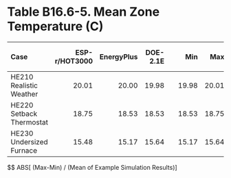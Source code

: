 # Table B16.6-5. Mean Zone Temperature (C)
| Case                     | ESP-r/HOT3000 | EnergyPlus | DOE-2.1E |     |   Min |   Max |  Mean | Dev % $$ |     | Analytical/Quasi-Analytical | TRNSYS18.06.0002 | 
|:------------------------ | -------------:| ----------:| --------:| ---:| -----:| -----:| -----:| --------:| ---:| ---------------------------:| ----------------:| 
| HE210 Realistic Weather  |         20.01 |      20.00 |    19.98 |     | 19.98 | 20.01 | 20.00 |      0.2 |     |                             |            20.00 | 
| HE220 Setback Thermostat |         18.75 |      18.53 |    18.53 |     | 18.53 | 18.75 | 18.60 |      1.2 |     |                             |            18.54 | 
| HE230 Undersized Furnace |         15.48 |      15.17 |    15.64 |     | 15.17 | 15.64 | 15.43 |      3.0 |     |                             |            15.60 | 

$$ ABS[ (Max-Min) / (Mean of Example Simulation Results)]



